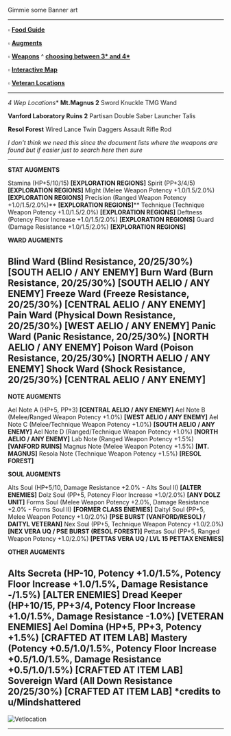 Gimmie some Banner art

---

:white_small_square: **[Food Guide](https://docs.google.com/document/d/1hitGATAuwdkZu3bjmRoNp8jf7r8n-deMg6NpThXcUXU/edit)**

:white_small_square: **[Augments](https://www.reddit.com/r/PSO2/comments/nzs2d8/where_to_find_certain_augments_in_pso2ngs/)**

:white_small_square: **[Weapons](https://docs.google.com/spreadsheets/d/1auX9B_aRJv2YhpE3czqmmZQaaVO1a2R29YqwGowGQJI/edit#gid=0)**
     ^ **[choosing between 3* and 4*](https://www.reddit.com/r/PSO2NGS/comments/o06i1n/gather_round_boys_and_girls_i_have_a_secret_to/)** 


:white_small_square: **[Interactive Map](https://ngs-map.kosnag.ru/?lang=en_gl)**

:white_small_square: **[Veteran Locations](https://gyazo.com/96ea88b86d59da1328b7fd0796498a4a)**

---


**4* Wep Locations**
__Mt.Magnus 2__
Sword
Knuckle
TMG
Wand
 
__Vanford Laboratory Ruins 2__
Partisan
Double Saber
Launcher
Talis

__Resol Forest__
Wired Lance
Twin Daggers
Assault Rifle
Rod

*I don't think we need this since the document lists where the weapons are found but if easier just to search here then sure*

---

**STAT AUGMENTS**

Stamina (HP+5/10/15) **__[EXPLORATION REGIONS]__**
Spirit (PP+3/4/5) **__[EXPLORATION REGIONS]__**
Might (Melee Weapon Potency +1.0/1.5/2.0%) **__[EXPLORATION REGIONS]__**
Precision (Ranged Weapon Potency +1.0/1.5/2.0%)** __[EXPLORATION REGIONS]__**
Technique (Technique Weapon Potency +1.0/1.5/2.0%) **__[EXPLORATION REGIONS]__**
Deftness (Potency Floor Increase +1.0/1.5/2.0%) **__[EXPLORATION REGIONS]__**
Guard (Damage Resistance +1.0/1.5/2.0%) **__[EXPLORATION REGIONS]__**

**WARD AUGMENTS**

Blind Ward (Blind Resistance, 20/25/30%) **[SOUTH AELIO / ANY ENEMY]**
Burn Ward (Burn Resistance, 20/25/30%) **[SOUTH AELIO / ANY ENEMY]**
Freeze Ward (Freeze Resistance, 20/25/30%) **[CENTRAL AELIO / ANY ENEMY]**
Pain Ward (Physical Down Resistance, 20/25/30%) **[WEST AELIO / ANY ENEMY]**
Panic Ward (Panic Resistance, 20/25/30%) **[NORTH AELIO / ANY ENEMY]**
Poison Ward (Poison Resistance, 20/25/30%) **[NORTH AELIO / ANY ENEMY]**
Shock Ward (Shock Resistance, 20/25/30%) **[CENTRAL AELIO / ANY ENEMY]**
---
**NOTE AUGMENTS**

Ael Note A (HP+5, PP+3) **__[CENTRAL AELIO / ANY ENEMY]__**
Ael Note B (Melee/Ranged Weapon Potency +1.0%) **[__WEST AELIO / ANY ENEMY]__**
Ael Note C (Melee/Technique Weapon Potency +1.0%) **__[SOUTH AELIO / ANY ENEMY]__**
Ael Note D (Ranged/Technique Weapon Potency +1.0%) **__[NORTH AELIO / ANY ENEMY]__**
Lab Note (Ranged Weapon Potency +1.5%) **__[VANFORD RUINS]__**
Magnus Note (Melee Weapon Potency +1.5%) **__[MT. MAGNUS]__**
Resola Note (Technique Weapon Potency +1.5%) **__[RESOL FOREST]__**

**SOUL AUGMENTS**

Alts Soul (HP+5/10, Damage Resistance +2.0% - Alts Soul II) **__[ALTER ENEMIES]__**
Dolz Soul (PP+5, Potency Floor Increase +1.0/2.0%) **__[ANY DOLZ UNIT]__**
Forms Soul (Melee Weapon Potency +2.0%, Damage Resistance +2.0% - Forms Soul II) **__[FORMER CLASS ENEMIES]__**
Daityl Soul (PP+5, Melee Weapon Potency +1.0/2.0%) **__[PSE BURST (VANFORD/RESOL) / DAITYL VETERAN]__**
Nex Soul (PP+5, Technique Weapon Potency +1.0/2.0%) **__[NEX VERA UQ / PSE BURST (RESOL FOREST)]__**
Pettas Soul (PP+5, Ranged Weapon Potency +1.0/2.0%) **__[PETTAS VERA UQ / LVL 15 PETTAX ENEMIES]__**

**OTHER AUGMENTS**

Alts Secreta (HP-10, Potency +1.0/1.5%, Potency Floor Increase +1.0/1.5%, Damage Resistance -/1.5%) **[ALTER ENEMIES]**
Dread Keeper (HP+10/15, PP+3/4, Potency Floor Increase +1.0/1.5%, Damage Resistance -1.0%) **[VETERAN ENEMIES]**
Ael Domina (HP+5, PP+3, Potency +1.5%) **[CRAFTED AT ITEM LAB]**
Mastery (Potency +0.5/1.0/1.5%, Potency Floor Increase +0.5/1.0/1.5%, Damage Resistance +0.5/1.0/1.5%) **[CRAFTED AT ITEM LAB]**
Sovereign Ward (All Down Resistance 20/25/30%) **[CRAFTED AT ITEM LAB]**
*credits to u/Mindshattered
---


![Vetlocation](https://i.imgur.com/tikoPcf.png)

---
